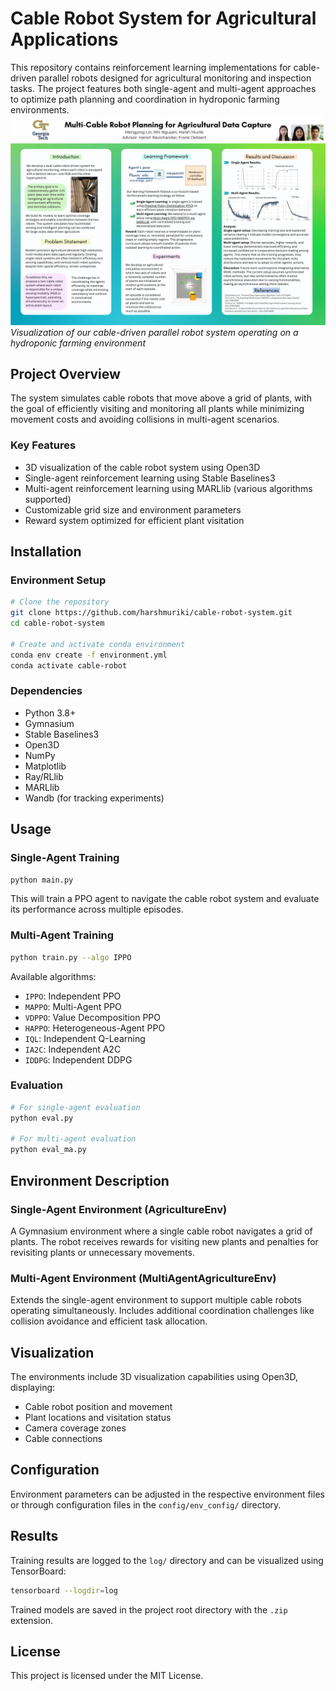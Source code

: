 # Cable Robot System for Agricultural Applications

This repository contains reinforcement learning implementations for cable-driven parallel robots designed for agricultural monitoring and inspection tasks. The project features both single-agent and multi-agent approaches to optimize path planning and coordination in hydroponic farming environments.
![Cable Robot System for Agriculture](./MRS%20Poster%20Presentation.png)
_Visualization of our cable-driven parallel robot system operating on a hydroponic farming environment_

## Project Overview

The system simulates cable robots that move above a grid of plants, with the goal of efficiently visiting and monitoring all plants while minimizing movement costs and avoiding collisions in multi-agent scenarios.

### Key Features

- 3D visualization of the cable robot system using Open3D
- Single-agent reinforcement learning using Stable Baselines3
- Multi-agent reinforcement learning using MARLlib (various algorithms supported)
- Customizable grid size and environment parameters
- Reward system optimized for efficient plant visitation

## Installation

### Environment Setup

```bash
# Clone the repository
git clone https://github.com/harshmuriki/cable-robot-system.git
cd cable-robot-system

# Create and activate conda environment
conda env create -f environment.yml
conda activate cable-robot
```

### Dependencies

- Python 3.8+
- Gymnasium
- Stable Baselines3
- Open3D
- NumPy
- Matplotlib
- Ray/RLlib
- MARLlib
- Wandb (for tracking experiments)

## Usage

### Single-Agent Training

```bash
python main.py
```

This will train a PPO agent to navigate the cable robot system and evaluate its performance across multiple episodes.

### Multi-Agent Training

```bash
python train.py --algo IPPO
```

Available algorithms:

- `IPPO`: Independent PPO
- `MAPPO`: Multi-Agent PPO
- `VDPPO`: Value Decomposition PPO
- `HAPPO`: Heterogeneous-Agent PPO
- `IQL`: Independent Q-Learning
- `IA2C`: Independent A2C
- `IDDPG`: Independent DDPG

### Evaluation

```bash
# For single-agent evaluation
python eval.py

# For multi-agent evaluation
python eval_ma.py
```

## Environment Description

### Single-Agent Environment (AgricultureEnv)

A Gymnasium environment where a single cable robot navigates a grid of plants. The robot receives rewards for visiting new plants and penalties for revisiting plants or unnecessary movements.

### Multi-Agent Environment (MultiAgentAgricultureEnv)

Extends the single-agent environment to support multiple cable robots operating simultaneously. Includes additional coordination challenges like collision avoidance and efficient task allocation.

## Visualization

The environments include 3D visualization capabilities using Open3D, displaying:

- Cable robot position and movement
- Plant locations and visitation status
- Camera coverage zones
- Cable connections

## Configuration

Environment parameters can be adjusted in the respective environment files or through configuration files in the `config/env_config/` directory.

## Results

Training results are logged to the `log/` directory and can be visualized using TensorBoard:

```bash
tensorboard --logdir=log
```

Trained models are saved in the project root directory with the `.zip` extension.

## License

This project is licensed under the MIT License.
